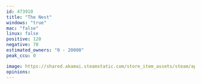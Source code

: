 ```yaml
---
id: 473910
title: "The Nest"
windows: "true"
mac: "false"
linux: false
positive: 120
negative: 70
estimated_owners: "0 - 20000"
peak_ccu: 0

image: https://shared.akamai.steamstatic.com/store_item_assets/steam/apps/473910/header.jpg?t=1548963665
opinions:
---
```

